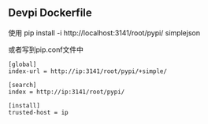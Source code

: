## Devpi Dockerfile

使用
pip install -i http://localhost:3141/root/pypi/ simplejson

或者写到pip.conf文件中   

```
[global] 
index-url = http://ip:3141/root/pypi/+simple/

[search]
index = http://ip:3141/root/pypi/  

[install]
trusted-host = ip
```
